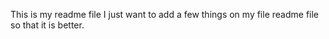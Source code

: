 This is my readme file
I just want to add a few things on my file readme file so that it is better. 
